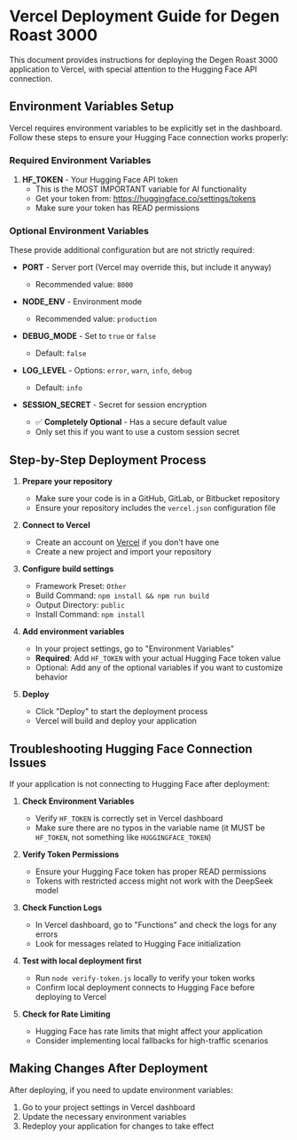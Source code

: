 # Vercel Deployment Guide for Degen Roast 3000

This document provides instructions for deploying the Degen Roast 3000 application to Vercel, with special attention to the Hugging Face API connection.

## Environment Variables Setup

Vercel requires environment variables to be explicitly set in the dashboard. Follow these steps to ensure your Hugging Face connection works properly:

### Required Environment Variables

1. **HF_TOKEN** - Your Hugging Face API token
   - This is the MOST IMPORTANT variable for AI functionality
   - Get your token from: https://huggingface.co/settings/tokens
   - Make sure your token has READ permissions

### Optional Environment Variables

These provide additional configuration but are not strictly required:

- **PORT** - Server port (Vercel may override this, but include it anyway)
  - Recommended value: `8000`

- **NODE_ENV** - Environment mode
  - Recommended value: `production`

- **DEBUG_MODE** - Set to `true` or `false`
  - Default: `false`

- **LOG_LEVEL** - Options: `error`, `warn`, `info`, `debug`
  - Default: `info`

- **SESSION_SECRET** - Secret for session encryption
  - ✅ **Completely Optional** - Has a secure default value
  - Only set this if you want to use a custom session secret

## Step-by-Step Deployment Process

1. **Prepare your repository**
   - Make sure your code is in a GitHub, GitLab, or Bitbucket repository
   - Ensure your repository includes the `vercel.json` configuration file

2. **Connect to Vercel**
   - Create an account on [Vercel](https://vercel.com) if you don't have one
   - Create a new project and import your repository

3. **Configure build settings**
   - Framework Preset: `Other`
   - Build Command: `npm install && npm run build`
   - Output Directory: `public`
   - Install Command: `npm install`

4. **Add environment variables**
   - In your project settings, go to "Environment Variables"
   - **Required**: Add `HF_TOKEN` with your actual Hugging Face token value
   - Optional: Add any of the optional variables if you want to customize behavior

5. **Deploy**
   - Click "Deploy" to start the deployment process
   - Vercel will build and deploy your application

## Troubleshooting Hugging Face Connection Issues

If your application is not connecting to Hugging Face after deployment:

1. **Check Environment Variables**
   - Verify `HF_TOKEN` is correctly set in Vercel dashboard
   - Make sure there are no typos in the variable name (it MUST be `HF_TOKEN`, not something like `HUGGINGFACE_TOKEN`)

2. **Verify Token Permissions**
   - Ensure your Hugging Face token has proper READ permissions
   - Tokens with restricted access might not work with the DeepSeek model

3. **Check Function Logs**
   - In Vercel dashboard, go to "Functions" and check the logs for any errors
   - Look for messages related to Hugging Face initialization

4. **Test with local deployment first**
   - Run `node verify-token.js` locally to verify your token works
   - Confirm local deployment connects to Hugging Face before deploying to Vercel

5. **Check for Rate Limiting**
   - Hugging Face has rate limits that might affect your application
   - Consider implementing local fallbacks for high-traffic scenarios

## Making Changes After Deployment

After deploying, if you need to update environment variables:

1. Go to your project settings in Vercel dashboard
2. Update the necessary environment variables
3. Redeploy your application for changes to take effect 